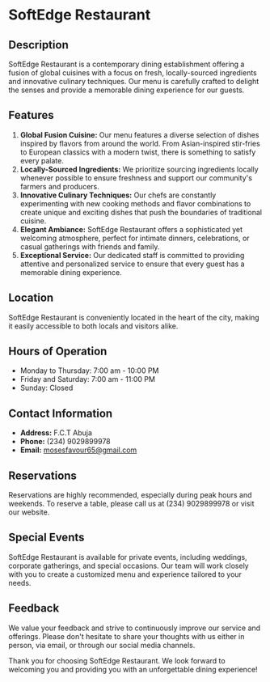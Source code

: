 # SoftEdge Restaurant

## Description
SoftEdge Restaurant is a contemporary dining establishment offering a fusion of global cuisines with a focus on fresh, locally-sourced ingredients and innovative culinary techniques. Our menu is carefully crafted to delight the senses and provide a memorable dining experience for our guests.

## Features
1. **Global Fusion Cuisine:** Our menu features a diverse selection of dishes inspired by flavors from around the world. From Asian-inspired stir-fries to European classics with a modern twist, there is something to satisfy every palate.
2. **Locally-Sourced Ingredients:** We prioritize sourcing ingredients locally whenever possible to ensure freshness and support our community's farmers and producers.
3. **Innovative Culinary Techniques:** Our chefs are constantly experimenting with new cooking methods and flavor combinations to create unique and exciting dishes that push the boundaries of traditional cuisine.
4. **Elegant Ambiance:** SoftEdge Restaurant offers a sophisticated yet welcoming atmosphere, perfect for intimate dinners, celebrations, or casual gatherings with friends and family.
5. **Exceptional Service:** Our dedicated staff is committed to providing attentive and personalized service to ensure that every guest has a memorable dining experience.

## Location
SoftEdge Restaurant is conveniently located in the heart of the city, making it easily accessible to both locals and visitors alike.

## Hours of Operation
- Monday to Thursday: 7:00 am - 10:00 PM
- Friday and Saturday: 7:00 am - 11:00 PM
- Sunday: Closed

## Contact Information
- **Address:** F.C.T Abuja
- **Phone:** (234) 9029899978
- **Email:** mosesfavour65@gmail.com

## Reservations
Reservations are highly recommended, especially during peak hours and weekends. To reserve a table, please call us at (234) 9029899978 or visit our website.

## Special Events
SoftEdge Restaurant is available for private events, including weddings, corporate gatherings, and special occasions. Our team will work closely with you to create a customized menu and experience tailored to your needs.

## Feedback
We value your feedback and strive to continuously improve our service and offerings. Please don't hesitate to share your thoughts with us either in person, via email, or through our social media channels.

Thank you for choosing SoftEdge Restaurant. We look forward to welcoming you and providing you with an unforgettable dining experience!
